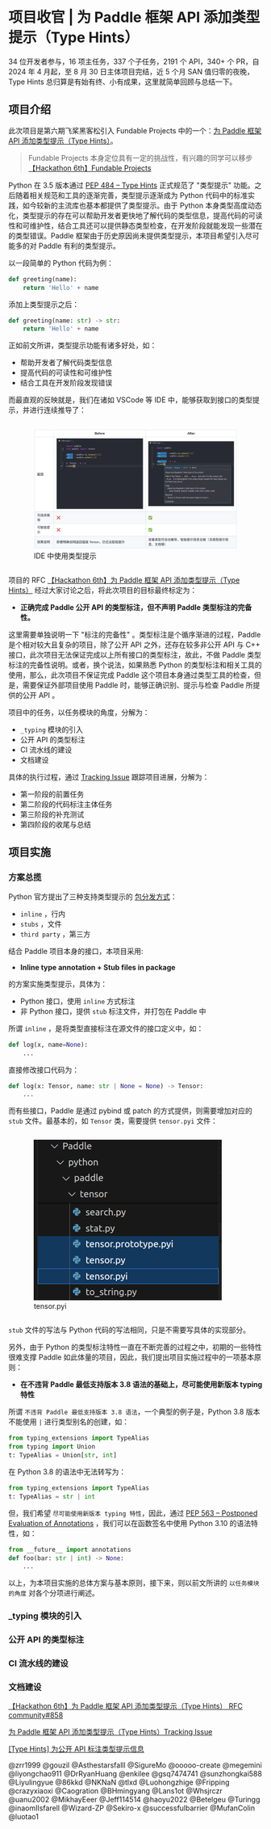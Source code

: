
# 项目收官 | 为 Paddle 框架 API 添加类型提示（Type Hints）

34 位开发者参与，16 项主任务，337 个子任务，2191 个 API，340+ 个 PR，自 2024 年 4 月起，至 8 月 30 日主体项目完结，近 5 个月 SAN 值归零的夜晚，Type Hints 总归算是有始有终、小有成果，这里就简单回顾与总结一下。

## 项目介绍

此次项目是第六期飞桨黑客松引入 Fundable Projects 中的一个：[为 Paddle 框架 API 添加类型提示（Type Hints）](https://github.com/PaddlePaddle/community/blob/master/hackathon/hackathon_6th/%E3%80%90Hackathon%206th%E3%80%91FundableProject%E4%BB%BB%E5%8A%A1%E5%90%88%E9%9B%86.md#%E4%B8%80%E4%B8%BA-paddle-%E6%A1%86%E6%9E%B6-api-%E6%B7%BB%E5%8A%A0%E7%B1%BB%E5%9E%8B%E6%8F%90%E7%A4%BAtype-hints)。

> Fundable Projects 本身定位具有一定的挑战性，有兴趣的同学可以移步 [【Hackathon 6th】Fundable Projects](https://github.com/PaddlePaddle/Paddle/issues/62908)

Python 在 3.5 版本通过 [PEP 484 – Type Hints](https://peps.python.org/pep-0484/) 正式规范了 "类型提示" 功能。之后随着相关规范和工具的逐渐完善，类型提示逐渐成为 Python 代码中的标准实践，如今较新的主流库也基本都提供了类型提示。由于 Python 本身类型高度动态化，类型提示的存在可以帮助开发者更快地了解代码的类型信息，提高代码的可读性和可维护性，结合工具还可以提供静态类型检查，在开发阶段就能发现一些潜在的类型错误。Paddle 框架由于历史原因尚未提供类型提示，本项目希望引入尽可能多的对 Paddle 有利的类型提示。

以一段简单的 Python 代码为例：

``` python
def greeting(name):
    return 'Hello' + name
```

添加上类型提示之后：

``` python
def greeting(name: str) -> str:
    return 'Hello' + name
```

正如前文所讲，类型提示功能有诸多好处，如：

- 帮助开发者了解代码类型信息
- 提高代码的可读性和可维护性
- 结合工具在开发阶段发现错误

而最直观的反映就是，我们在诸如 VSCode 等 IDE 中，能够获取到接口的类型提示，并进行连续推导了：

<!-- IDE 中使用类型提示 -->
<div style="display: flex; justify-content: center">
    <figure style="width: 80%;">
        <img src="../images/type-hints-project/typing_ide.png"/>
        <figcaption>IDE 中使用类型提示</figcaption>
    </figure>
</div>

项目的 RFC [【Hackathon 6th】为 Paddle 框架 API 添加类型提示（Type Hints）](https://github.com/PaddlePaddle/community/pull/858) 经过大家讨论之后，将此次项目的目标最终标定为：

- **正确完成 Paddle 公开 API 的类型标注，但不声明 Paddle 类型标注的完备性。**

这里需要单独说明一下 "标注的完备性" 。类型标注是个循序渐进的过程，Paddle 是个相对较大且复杂的项目，除了公开 API 之外，还存在较多非公开 API 与 C++ 接口，此次项目无法保证完成以上所有接口的类型标注，故此，不做 Paddle 类型标注的完备性说明。或者，换个说法，如果熟悉 Python 的类型标注和相关工具的使用，那么，此次项目不保证完成 Paddle 这个项目本身通过类型工具的检查，但是，需要保证外部项目使用 Paddle 时，能够正确识别、提示与检查 Paddle 所提供的公开 API 。

项目中的任务，以任务模块的角度，分解为：

- `_typing` 模块的引入
- 公开 API 的类型标注
- CI 流水线的建设
- 文档建设

具体的执行过程，通过 [Tracking Issue](https://github.com/PaddlePaddle/Paddle/issues/63597) 跟踪项目进展，分解为：

- 第一阶段的前置任务
- 第二阶段的代码标注主体任务
- 第三阶段的补充测试
- 第四阶段的收尾与总结

## 项目实施

### 方案总揽

Python 官方提出了三种支持类型提示的 [包分发方式](https://typing.readthedocs.io/en/latest/spec/distributing.html#packaging-typed-libraries)：

- `inline` ，行内
- `stubs` ，文件
- `third party` ，第三方

结合 Paddle 项目本身的接口，本项目采用:

- **Inline type annotation + Stub files in package**

的方案实施类型提示，具体为：

- Python 接口，使用 `inline` 方式标注
- 非 Python 接口，提供 `stub` 标注文件，并打包在 Paddle 中

所谓 `inline` ，是将类型直接标注在源文件的接口定义中，如：

``` python
def log(x, name=None):
    ...
```

直接修改接口代码为：

``` python
def log(x: Tensor, name: str | None = None) -> Tensor:
    ...
```

而有些接口，Paddle 是通过 pybind 或 patch 的方式提供，则需要增加对应的 `stub` 文件。最基本的，如 `Tensor` 类，需要提供 `tensor.pyi` 文件：

<!-- tensor.pyi -->
<div style="display: flex; justify-content: center">
    <figure style="width: 80%;">
        <img src="../images/type-hints-project/tensor_pyi.png"/>
        <figcaption>tensor.pyi</figcaption>
    </figure>
</div>

`stub` 文件的写法与 Python 代码的写法相同，只是不需要写具体的实现部分。

另外，由于 Python 的类型标注特性一直在不断完善的过程之中，初期的一些特性很难支撑 Paddle 如此体量的项目，因此，我们提出项目实施过程中的一项基本原则：

- **在不违背 Paddle 最低支持版本 3.8 语法的基础上，尽可能使用新版本 typing 特性**

所谓 `不违背 Paddle 最低支持版本 3.8 语法`，一个典型的例子是，Python 3.8 版本不能使用 `|` 进行类型别名的创建，如：

``` python
from typing_extensions import TypeAlias
from typing import Union
t: TypeAlias = Union[str, int]
```

在 Python 3.8 的语法中无法转写为：

``` python
from typing_extensions import TypeAlias
t: TypeAlias = str | int
```

但，我们希望 `尽可能使用新版本 typing 特性`，因此，通过 [PEP 563 – Postponed Evaluation of Annotations](https://peps.python.org/pep-0563/) ，我们可以在函数签名中使用 Python 3.10 的语法特性，如：

``` python
from __future__ import annotations
def foo(bar: str | int) -> None:
    ...
```

以上，为本项目实施的总体方案与基本原则，接下来，则以前文所讲的 `以任务模块的角度` 对各个分项进行阐述。

### _typing 模块的引入

### 公开 API 的类型标注

### CI 流水线的建设

### 文档建设





[【Hackathon 6th】为 Paddle 框架 API 添加类型提示（Type Hints） RFC community#858](https://github.com/PaddlePaddle/community/pull/858)

[为 Paddle 框架 API 添加类型提示（Type Hints）Tracking Issue](https://github.com/PaddlePaddle/Paddle/issues/63597)

[[Type Hints] 为公开 API 标注类型提示信息](https://github.com/PaddlePaddle/Paddle/issues/65008)



@zrr1999
@gouzil
@Asthestarsfalll
@SigureMo
@ooooo-create
@megemini
@liyongchao911
@DrRyanHuang
@enkilee
@gsq7474741
@sunzhongkai588
@Liyulingyue
@86kkd
@NKNaN
@tlxd
@Luohongzhige
@Fripping
@crazyxiaoxi
@Caogration
@BHmingyang
@Lans1ot
@Whsjrczr
@uanu2002
@MikhayEeer
@Jeff114514
@haoyu2022
@Betelgeu
@Turingg
@inaomIIsfarell
@Wizard-ZP
@Sekiro-x
@successfulbarrier
@MufanColin
@luotao1